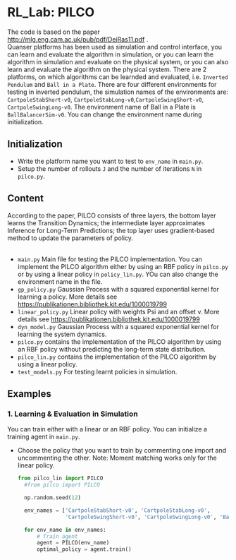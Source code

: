 # RL_Lab: PILCO
The code is based on the paper http://mlg.eng.cam.ac.uk/pub/pdf/DeiRas11.pdf  . <br>
Quanser platforms has been used as simulation and control interface, you can learn and evaluate the algorithm in simulation, or you can learn the algorithm in simulation and evaluate on the physical system, or you can also learn and evaluate the algorithm on the physical system.
There are 2 platforms, on which algorithms can be learnded and evaluated, i.e. `Inverted Pendulum` and `Ball in a Plate`. There are four different environments for testing in inverted pendulum, the simulation names of the environments are: `CartpoleStabShort-v0`, `CartpoleStabLong-v0`,`CartpoleSwingShort-v0`, `CartpoleSwingLong-v0`. The environment name of Ball in a Plate is `BallBalancerSim-v0`. You can change the environment name during initialization.

## Initialization
* Write the platform name you want to test to `env_name` in `main.py`.<br>
* Setup the number of rollouts `J` and the number of iterations `N` in `pilco.py`.<br>

## Content
According to the paper, PILCO consists of three layers, the bottom layer learns the Transition Dynamics; the intermediate layer approximates Inference for Long-Term Predictions; the top layer uses gradient-based method to update the parameters of policy.
<br>
<br>
* `main.py` Main file for testing the PILCO implementation. You can implement the  PILCO algorithm either by using an RBF policy in `pilco.py` or by using a linear policy in `policy_lin.py`. YOu can also change the environment name in the file.<br>
* `gp_policy.py` Gaussian Process with a squared exponential kernel for learning a policy. More details see https://publikationen.bibliothek.kit.edu/1000019799 <br>
* `linear_policy.py` Linear policy with weights Psi and an offset v. More details see https://publikationen.bibliothek.kit.edu/1000019799<br>
* `dyn_model.py` Gaussian Process with a squared exponential kernel for learning the system dynamics. <br>
* `pilco.py` contains the implementation of the PILCO algorithm by using an RBF policy without predicting the long-term state distribution.<br>
* `pilco_lin.py` contains the implementation of the PILCO algorithm by using a linear policy.<br>
* `test_models.py` For testing learnt policies in simulation. <br>

## Examples
### 1. Learning & Evaluation in Simulation
You can train either with a linear or an RBF policy. You can initialize a training agent in `main.py`.
* Choose the policy that you want to train by commenting one import and uncommenting the other. Note: Moment matching works only for the linear policy.
  ```python
  from pilco_lin import PILCO
    #from pilco import PILCO

    np.random.seed(12)

    env_names = ['CartpoleStabShort-v0', 'CartpoleStabLong-v0',
                 'CartpoleSwingShort-v0', 'CartpoleSwingLong-v0', 'BallBalancerSim-v0']

    for env_name in env_names:
        # Train agent
        agent = PILCO(env_name)
        optimal_policy = agent.train()
  ```
